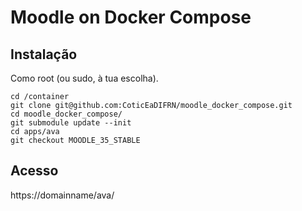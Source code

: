 # Moodle on Docker Compose


## Instalação

Como root (ou sudo, à tua escolha).
```
cd /container
git clone git@github.com:CoticEaDIFRN/moodle_docker_compose.git
cd moodle_docker_compose/
git submodule update --init
cd apps/ava
git checkout MOODLE_35_STABLE
``` 


## Acesso

https://domainname/ava/
